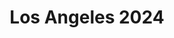 ---
description: I have some California friends and we visit Los Angeles every so often. It's a cool place, as much as I loathe to admit it. Throughout the album, you'll see some film photos captured on my Pentax 17 with either Ilford HP5+ or Cinestill 400D (you can probably guess which is which). I had my friend who lives in Santa Barbara bring the rolls back with him and get them developed a local film lab so I didn't have to TSA XRAY them. The lab scanned them as diptychs which is fun. Had to break apart some that didn't really work as pairs though.
featured_image: 20240817-10.jpg
sort_by: Name # Exif.Date
sort_order: asc
title: Los Angeles 2024
type: gallery
weight: 3
params:
  theme: dark
---